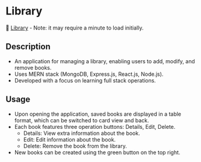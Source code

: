 # Library

🔗 <a href="https://sethklupka-library.netlify.app/">Library</a> - Note: it may require a minute to load initially.

## Description
- An application for managing a library, enabling users to add, modify, and remove books.
- Uses MERN stack (MongoDB, Express.js, React.js, Node.js).
- Developed with a focus on learning full stack operations.

## Usage
- Upon opening the application, saved books are displayed in a table format, which can be switched to card view and back.
- Each book features three operation buttons: Details, Edit, Delete.
  - Details: View extra information about the book.
  - Edit: Edit information about the book.
  - Delete: Remove the book from the library.
- New books can be created using the green button on the top right.
